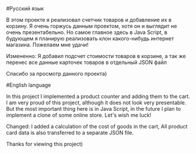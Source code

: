 #Русский язык

В этом проекте я реализовал счетчик товаров и добавление их в корзину.
Я очень горжусь данным проектом, хотя он и выглядит не очень презентабельно.
Но самое главное здесь в Java Script, в будующем я планирую реализовать клон какого-нибудь интернет магазина.
Пожелаем мне удачи!

Измененно: Я добавил подсчет стоимости товаров в корзине,
а так же перенес все данные карточек товаров в отдельный JSON файл

Спасибо за просмотр данного проекта)



#English language

In this project I implemented a product counter and adding them to the cart.
I am very proud of this project, although it does not look very presentable.
But the most important thing here is in Java Script, in the future I plan to implement a clone of some online store.
Let's wish me luck!

Changed: I added a calculation of the cost of goods in the cart,
All product card data is also transferred to a separate JSON file.

Thanks for viewing this project)
